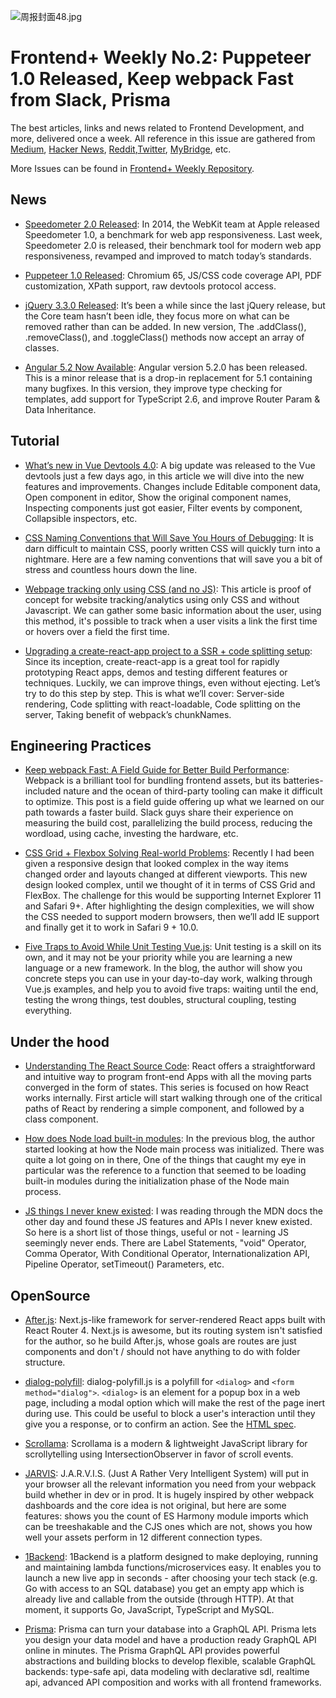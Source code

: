 ![周报封面48.jpg](http://upload-images.jianshu.io/upload_images/1647496-791110b4c5c94053.jpg?imageMogr2/auto-orient/strip%7CimageView2/2/w/1240)

# Frontend+ Weekly No.2: Puppeteer 1.0 Released, Keep webpack Fast from Slack, Prisma

The best articles, links and news related to Frontend Development, and more, delivered once a week. All reference in this issue are gathered from [Medium](https://medium.com/@384924552), [Hacker News](https://news.ycombinator.com/news), [Reddit](reddit.com),[Twitter](twitter.com), [MyBridge](mybridge.co), etc.

More Issues can be found in [Frontend+ Weekly Repository](./README-en.md).

## News

* [Speedometer 2.0 Released](https://parg.co/U8N): In 2014, the WebKit team at Apple released Speedometer 1.0, a benchmark for web app responsiveness. Last week, Speedometer 2.0 is released, their benchmark tool for modern web app responsiveness, revamped and improved to match today’s standards.

* [Puppeteer 1.0 Released](https://parg.co/U8n): Chromium 65, JS/CSS code coverage API, PDF customization, XPath support, raw devtools protocol access.

* [jQuery 3.3.0 Released](https://parg.co/UkP): It’s been a while since the last jQuery release, but the Core team hasn’t been idle, they focus more on what can be removed rather than can be added. In new version, The .addClass(), .removeClass(), and .toggleClass() methods now accept an array of classes.

* [Angular 5.2 Now Available](https://parg.co/UkF): Angular version 5.2.0 has been released. This is a minor release that is a drop-in replacement for 5.1 containing many bugfixes. In this version, they improve type checking for templates, add support for TypeScript 2.6, and improve Router Param & Data Inheritance.

## Tutorial

* [What’s new in Vue Devtools 4.0](https://parg.co/U8O): A big update was released to the Vue devtools just a few days ago, in this article we will dive into the new features and improvements. Changes include Editable component data, Open component in editor, Show the original component names, Inspecting components just got easier, Filter events by component, Collapsible inspectors, etc.

* [CSS Naming Conventions that Will Save You Hours of Debugging](https://parg.co/UkE): It is darn difficult to maintain CSS, poorly written CSS will quickly turn into a nightmare. Here are a few naming conventions that will save you a bit of stress and countless hours down the line.

- [Webpage tracking only using CSS (and no JS)](https://github.com/jbtronics/CrookedStyleSheets): This article is proof of concept for website tracking/analytics using only CSS and without Javascript. We can gather some basic information about the user, using this method, it's possible to track when a user visits a link the first time or hovers over a field the first time.

* [Upgrading a create-react-app project to a SSR + code splitting setup](https://parg.co/Ukg): Since its inception, create-react-app is a great tool for rapidly prototyping React apps, demos and testing different features or techniques. Luckily, we can improve things, even without ejecting. Let’s try to do this step by step. This is what we’ll cover: Server-side rendering, Code splitting with react-loadable, Code splitting on the server, Taking benefit of webpack’s chunkNames.

## Engineering Practices

* [Keep webpack Fast: A Field Guide for Better Build Performance](https://parg.co/UkI): Webpack is a brilliant tool for bundling frontend assets, but its batteries-included nature and the ocean of third-party tooling can make it difficult to optimize. This post is a field guide offering up what we learned on our path towards a faster build. Slack guys share their experience on measuring the build cost, parallelizing the build process, reducing the wordload, using cache, investing the hardware, etc.

- [CSS Grid + Flexbox Solving Real-world Problems](https://parg.co/Ukv): Recently I had been given a responsive design that looked complex in the way items changed order and layouts changed at different viewports. This new design looked complex, until we thought of it in terms of CSS Grid and FlexBox. The challenge for this would be supporting Internet Explorer 11 and Safari 9+. After highlighting the design complexities, we will show the CSS needed to support modern browsers, then we’ll add IE support and finally get it to work in Safari 9 + 10.0.

- [Five Traps to Avoid While Unit Testing Vue.js](https://parg.co/UkZ): Unit testing is a skill on its own, and it may not be your priority while you are learning a new language or a new framework. In the blog, the author will show you concrete steps you can use in your day-to-day work, walking through Vue.js examples, and help you to avoid five traps: waiting until the end, testing the wrong things, test doubles, structural coupling, testing everything.

## Under the hood

* [Understanding The React Source Code](https://parg.co/UVD): React offers a straightforward and intuitive way to program front-end Apps with all the moving parts converged in the form of states. This series is focused on how React works internally. First article will start walking through one of the critical paths of React by rendering a simple component, and followed by a class component.

* [How does Node load built-in modules](https://parg.co/Ukj): In the previous blog, the author started looking at how the Node main process was initialized. There was quite a lot going on in there, One of the things that caught my eye in particular was the reference to a function that seemed to be loading built-in modules during the initialization phase of the Node main process.

* [JS things I never knew existed](https://parg.co/UkL): I was reading through the MDN docs the other day and found these JS features and APIs I never knew existed. So here is a short list of those things, useful or not - learning JS seemingly never ends. There are Label Statements, "void" Operator, Comma Operator, With Conditional Operator, Internationalization API, Pipeline Operator, setTimeout() Parameters, etc.

## OpenSource

* [After.js](https://github.com/jaredpalmer/after.js): Next.js-like framework for server-rendered React apps built with React Router 4. Next.js is awesome, but its routing system isn't satisfied for the author, so he build After.js, whose goals are routes are just components and don't / should not have anything to do with folder structure.

* [dialog-polyfill](https://github.com/GoogleChrome/dialog-polyfill): dialog-polyfill.js is a polyfill for `<dialog>` and `<form method="dialog">`. `<dialog>` is an element for a popup box in a web page, including a modal option which will make the rest of the page inert during use. This could be useful to block a user's interaction until they give you a response, or to confirm an action. See the [HTML spec](https://html.spec.whatwg.org/multipage/forms.html#the-dialog-element).

* [Scrollama](https://github.com/russellgoldenberg/scrollama): Scrollama is a modern & lightweight JavaScript library for scrollytelling using IntersectionObserver in favor of scroll events.

- [JARVIS](https://github.com/zouhir/jarvis): J.A.R.V.I.S. (Just A Rather Very Intelligent System) will put in your browser all the relevant information you need from your webpack build whether in dev or in prod. It is hugely inspired by other webpack dashboards and the core idea is not original, but here are some features: shows you the count of ES Harmony module imports which can be treeshakable and the CJS ones which are not, shows you how well your assets perform in 12 different connection types.

- [1Backend](https://github.com/1backend/1backend): 1Backend is a platform designed to make deploying, running and maintaining lambda functions/microservices easy. It enables you to launch a new live app in seconds - after choosing your tech stack (e.g. Go with access to an SQL database) you get an empty app which is already live and callable from the outside (through HTTP). At that moment, it supports Go, JavaScript, TypeScript and MySQL.

- [Prisma](https://github.com/graphcool/prisma): Prisma can turn your database into a GraphQL API. Prisma lets you design your data model and have a production ready GraphQL API online in minutes. The Prisma GraphQL API provides powerful abstractions and building blocks to develop flexible, scalable GraphQL backends: type-safe api, data modeling with declarative sdl, realtime api, advanced API composition and works with all frontend frameworks.
